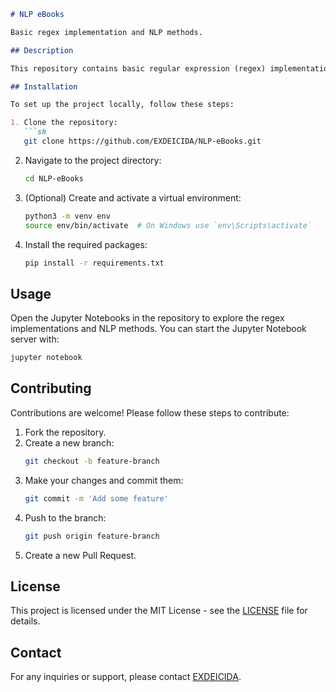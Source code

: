 
```markdown
# NLP eBooks

Basic regex implementation and NLP methods.

## Description

This repository contains basic regular expression (regex) implementations and various Natural Language Processing (NLP) methods using Jupyter Notebooks.

## Installation

To set up the project locally, follow these steps:

1. Clone the repository:
   ```sh
   git clone https://github.com/EXDEICIDA/NLP-eBooks.git
   ```
2. Navigate to the project directory:
   ```sh
   cd NLP-eBooks
   ```
3. (Optional) Create and activate a virtual environment:
   ```sh
   python3 -m venv env
   source env/bin/activate  # On Windows use `env\Scripts\activate`
   ```
4. Install the required packages:
   ```sh
   pip install -r requirements.txt
   ```

## Usage

Open the Jupyter Notebooks in the repository to explore the regex implementations and NLP methods. You can start the Jupyter Notebook server with:
```sh
jupyter notebook
```

## Contributing

Contributions are welcome! Please follow these steps to contribute:

1. Fork the repository.
2. Create a new branch:
   ```sh
   git checkout -b feature-branch
   ```
3. Make your changes and commit them:
   ```sh
   git commit -m 'Add some feature'
   ```
4. Push to the branch:
   ```sh
   git push origin feature-branch
   ```
5. Create a new Pull Request.

## License

This project is licensed under the MIT License - see the [LICENSE](LICENSE) file for details.

## Contact

For any inquiries or support, please contact [EXDEICIDA](https://github.com/EXDEICIDA).
```
